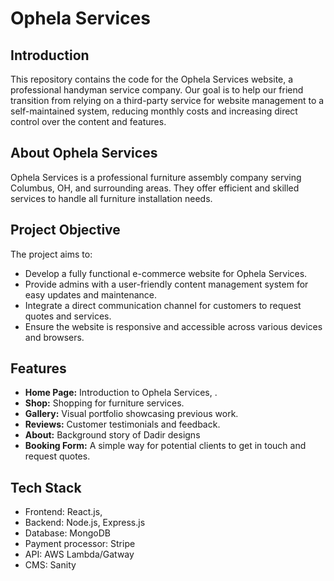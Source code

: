 # Ophela Services

## Introduction
This repository contains the code for the Ophela Services website, a professional handyman service company. Our goal is to help our friend transition from relying on a third-party service for website management to a self-maintained system, reducing monthly costs and increasing direct control over the content and features.

## About Ophela Services
Ophela Services is a professional furniture assembly company serving Columbus, OH, and surrounding areas. They offer efficient and skilled services to handle all furniture installation needs.

## Project Objective
The project aims to:
- Develop a fully functional e-commerce website for Ophela Services.
- Provide admins with a user-friendly content management system for easy updates and maintenance.
- Integrate a direct communication channel for customers to request quotes and services.
- Ensure the website is responsive and accessible across various devices and browsers.

## Features
- **Home Page:** Introduction to Ophela Services, .
- **Shop:** Shopping for furniture services.
- **Gallery:** Visual portfolio showcasing previous work.
- **Reviews:** Customer testimonials and feedback.
- **About:** Background story of Dadir designs
- **Booking Form:** A simple way for potential clients to get in touch and request quotes.

## Tech Stack
- Frontend: React.js, 
- Backend: Node.js, Express.js 
- Database: MongoDB
- Payment processor: Stripe
- API: AWS Lambda/Gatway
- CMS: Sanity


